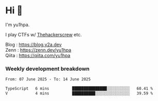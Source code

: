 # Hi 👋

I'm yu1hpa.

I play CTFs w/ [Thehackerscrew](https://www.thehackerscrew.team/) etc.

Blog : https://blog.y2a.dev  
Zenn : https://zenn.dev/yu1hpa  
Qiita : https://qiita.com/yu1hpa  

### Weekly development breakdown

<!--START_SECTION:waka-->

```txt
From: 07 June 2025 - To: 14 June 2025

TypeScript   6 mins          ███████████████░░░░░░░░░░   60.41 %
V            4 mins          ██████████░░░░░░░░░░░░░░░   39.59 %
```

<!--END_SECTION:waka-->

